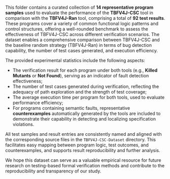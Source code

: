 This folder contains a curated collection of **14 representative program samples** used to evaluate the performance of the **TBFV4J-CSC** tool in comparison with the **TBFV4J-Ran** tool, comprising a total of **92 test results**. These programs cover a variety of common functional logic patterns and control structures, offering a well-rounded benchmark to assess the effectiveness of TBFV4J-CSC across different verification scenarios. The dataset enables a comprehensive comparison between TBFV4J-CSC and the baseline random strategy (TBFV4J-Ran) in terms of bug detection capability, the number of test cases generated, and execution efficiency.

The provided experimental statistics include the following aspects:

- The verification result for each program under both tools (e.g., **Killed Mutants** or **Not Found**), serving as an indicator of fault detection effectiveness;
- The number of test cases generated during verification, reflecting the adequacy of path exploration and the strength of test coverage;
- The average execution time per program for both tools, used to evaluate performance efficiency;
- For programs containing semantic faults, representative **counterexamples** automatically generated by the tools are included to demonstrate their capability in detecting and localizing specification violations.

All test samples and result entries are consistently named and aligned with the corresponding source files in the `TBFV4J-CSC-Dataset` directory. This facilitates easy mapping between program logic, test outcomes, and counterexamples, and supports result reproducibility and further analysis.

We hope this dataset can serve as a valuable empirical resource for future research on testing-based formal verification methods and contribute to the reproducibility and transparency of our study.


